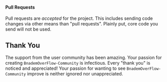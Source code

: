 #### Pull Requests

Pull requests are *accepted* for the project.  This includes sending code changes via other means than "pull requests".  Plainly put, core code you send will not be used.

## Thank You

The support from the user community has been amazing.  Your passion for creating `BnademOverFlow-Community` is infectious.  Every "thank you" is noticed and appreciated!  Your passion for wanting to see `BnademOverFlow-Community` improve is neither ignored nor unappreciated.
